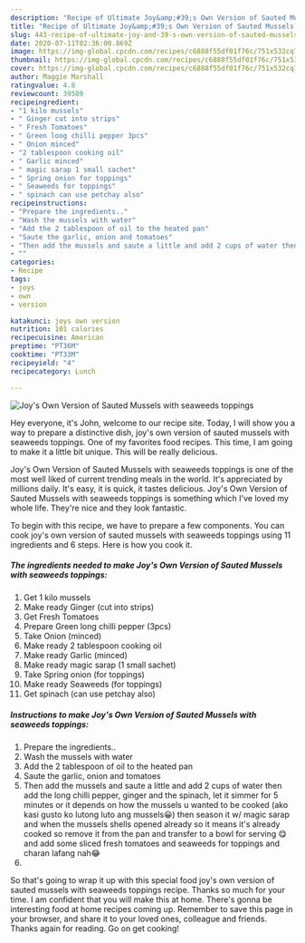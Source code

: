 ```yaml
---
description: "Recipe of Ultimate Joy&amp;#39;s Own Version of Sauted Mussels with seaweeds toppings"
title: "Recipe of Ultimate Joy&amp;#39;s Own Version of Sauted Mussels with seaweeds toppings"
slug: 443-recipe-of-ultimate-joy-and-39-s-own-version-of-sauted-mussels-with-seaweeds-toppings
date: 2020-07-11T02:36:00.869Z
image: https://img-global.cpcdn.com/recipes/c6888f55df01f76c/751x532cq70/joys-own-version-of-sauted-mussels-with-seaweeds-toppings-recipe-main-photo.jpg
thumbnail: https://img-global.cpcdn.com/recipes/c6888f55df01f76c/751x532cq70/joys-own-version-of-sauted-mussels-with-seaweeds-toppings-recipe-main-photo.jpg
cover: https://img-global.cpcdn.com/recipes/c6888f55df01f76c/751x532cq70/joys-own-version-of-sauted-mussels-with-seaweeds-toppings-recipe-main-photo.jpg
author: Maggie Marshall
ratingvalue: 4.8
reviewcount: 39589
recipeingredient:
- "1 kilo mussels"
- " Ginger cut into strips"
- " Fresh Tomatoes"
- " Green long chilli pepper 3pcs"
- " Onion minced"
- "2 tablespoon cooking oil"
- " Garlic minced"
- " magic sarap 1 small sachet"
- " Spring onion for toppings"
- " Seaweeds for toppings"
- " spinach can use petchay also"
recipeinstructions:
- "Prepare the ingredients.."
- "Wash the mussels with water"
- "Add the 2 tablespoon of oil to the heated pan"
- "Saute the garlic, onion and tomatoes"
- "Then add the mussels and saute a little and add 2 cups of water then add the long chilli pepper, ginger and the spinach, let it simmer for 5 minutes or it depends on how the mussels u wanted to be cooked (ako kasi gusto ko lutong luto ang mussels😀) then season it w/ magic sarap and when the mussels shells opened already so it means it&#39;s already cooked so remove it from the pan and transfer to a bowl for serving 😋 and add some sliced fresh tomatoes and seaweeds for toppings and charan lafang nah😂"
- ""
categories:
- Recipe
tags:
- joys
- own
- version

katakunci: joys own version 
nutrition: 101 calories
recipecuisine: American
preptime: "PT36M"
cooktime: "PT33M"
recipeyield: "4"
recipecategory: Lunch

---
```



![Joy&#39;s Own Version of Sauted Mussels with seaweeds toppings](https://img-global.cpcdn.com/recipes/c6888f55df01f76c/751x532cq70/joys-own-version-of-sauted-mussels-with-seaweeds-toppings-recipe-main-photo.jpg)

Hey everyone, it's John, welcome to our recipe site. Today, I will show you a way to prepare a distinctive dish, joy&#39;s own version of sauted mussels with seaweeds toppings. One of my favorites food recipes. This time, I am going to make it a little bit unique. This will be really delicious.



Joy&#39;s Own Version of Sauted Mussels with seaweeds toppings is one of the most well liked of current trending meals in the world. It's appreciated by millions daily. It's easy, it is quick, it tastes delicious. Joy&#39;s Own Version of Sauted Mussels with seaweeds toppings is something which I've loved my whole life. They're nice and they look fantastic.


To begin with this recipe, we have to prepare a few components. You can cook joy&#39;s own version of sauted mussels with seaweeds toppings using 11 ingredients and 6 steps. Here is how you cook it.

<!--inarticleads1-->

##### The ingredients needed to make Joy&#39;s Own Version of Sauted Mussels with seaweeds toppings:

1. Get 1 kilo mussels
1. Make ready  Ginger (cut into strips)
1. Get  Fresh Tomatoes
1. Prepare  Green long chilli pepper (3pcs)
1. Take  Onion (minced)
1. Make ready 2 tablespoon cooking oil
1. Make ready  Garlic (minced)
1. Make ready  magic sarap (1 small sachet)
1. Take  Spring onion (for toppings)
1. Make ready  Seaweeds (for toppings)
1. Get  spinach (can use petchay also)




<!--inarticleads2-->

##### Instructions to make Joy&#39;s Own Version of Sauted Mussels with seaweeds toppings:

1. Prepare the ingredients..
1. Wash the mussels with water
1. Add the 2 tablespoon of oil to the heated pan
1. Saute the garlic, onion and tomatoes
1. Then add the mussels and saute a little and add 2 cups of water then add the long chilli pepper, ginger and the spinach, let it simmer for 5 minutes or it depends on how the mussels u wanted to be cooked (ako kasi gusto ko lutong luto ang mussels😀) then season it w/ magic sarap and when the mussels shells opened already so it means it&#39;s already cooked so remove it from the pan and transfer to a bowl for serving 😋 and add some sliced fresh tomatoes and seaweeds for toppings and charan lafang nah😂
1. 




So that's going to wrap it up with this special food joy&#39;s own version of sauted mussels with seaweeds toppings recipe. Thanks so much for your time. I am confident that you will make this at home. There's gonna be interesting food at home recipes coming up. Remember to save this page in your browser, and share it to your loved ones, colleague and friends. Thanks again for reading. Go on get cooking!
